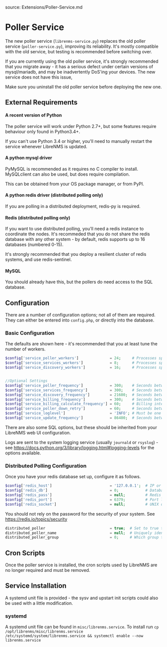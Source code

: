 source: Extensions/Poller-Service.md
# Poller Service

The new poller service (`librenms-service.py`) replaces the old poller service (`poller-service.py`), improving its reliability. It's mostly compatible with the old service, but testing is recommended before switching over.

If you are currently using the old poller service, it's strongly recommended that you migrate away - it has a serious defect under certain versions of mysql/mariadb, and may be inadvertently DoS'ing your devices. The new service does not have this issue,

Make sure you uninstall the old poller service before deploying the new one.

## External Requirements
#### A recent version of Python
The poller service will work under Python 2.7+, but some features require behaviour only found in Python3.4+.

If you can't use Python 3.4 or higher, you'll need to manually restart the service whenever LibreNMS is updated.

#### A python mysql driver
PyMySQL is recommended as it requires no C compiler to install. MySQLclient can also be used, but does require compilation.

This can be obtained from your OS package manager, or from PyPI.

#### A python redis driver (distributed polling only)
If you are polling in a distributed deployment, redis-py is required.

#### Redis (distributed polling only)
If you want to use distributed polling, you'll need a redis instance to coordinate the nodes. It's recommeded that you do not share the redis database with any other system - by default, redis supports up to 16 databases (numbered 0-15).

It's strongly recommended that you deploy a resilient cluster of redis systems, and use redis-sentinel.

#### MySQL
You should already have this, but the pollers do need access to the SQL database.

## Configuration

There are a number of configuration options; not all of them are required. They can either be entered into `config.php`, or directly into the database.

### Basic Configuration

The defaults are shown here - it's recommended that you at least tune the number of workers.

```php
$config['service_poller_workers']              = 24;     # Processes spawned for polling
$config['service_services_workers']            = 8;      # Processes spawned for service polling
$config['service_discovery_workers']           = 16;     # Processes spawned for discovery


//Optional Settings
$config['service_poller_frequency']            = 300;    # Seconds between polling attempts       
$config['service_services_frequency']          = 300;    # Seconds between service polling attempts
$config['service_discovery_frequency']         = 21600;  # Seconds between discovery runs 
$config['service_billing_frequency']           = 300;    # Seconds between billing calculations
$config['service_billing_calculate_frequency'] = 60;     # Billing interval 
$config['service_poller_down_retry']           = 60;     # Seconds between failed polling attempts
$config['service_loglevel']                    = 'INFO'; # Must be one of 'DEBUG', 'INFO', 'WARNING', 'ERROR', 'CRITICAL'
$config['service_update_frequency']            = 86400;  # Seconds between LibreNMS update checks 
```

There are also some SQL options, but these should be inherited from your LibreNMS web UI configuration.

Logs are sent to the system logging service (usually `journald` or `rsyslog`) - see https://docs.python.org/3/library/logging.html#logging-levels for the options available.

### Distributed Polling Configuration

Once you have your redis database set up, configure it as follows.

```php
$config['redis_host']                          = '127.0.0.1';  # IP or hostname of your redis (or redis sentinel) instance 
$config['redis_db']                            = 0;            # Database number (see requirements)
$config['redis_pass']                          = null;         # Redis auth password
$config['redis_port']                          = 6379;         # Port listening
$config['redis_socket']                        = null;         # UNIX domain socket path (conflicts with host and port options)
```

You should not rely on the password for the security of your system. See https://redis.io/topics/security

```php
distributed_poller                             = true;  # Set to true to enable distributed polling
distributed_poller_name                        = null;  # Uniquely identifies the poller instance
distributed_poller_group                       = 0;     # Which group to poll
```

## Cron Scripts
Once the poller service is installed, the cron scripts used by LibreNMS are no longer required and must be removed.

## Service Installation
A systemd unit file is provided - the sysv and upstart init scripts could also be used with a little modification.

### systemd
A systemd unit file can be found in `misc/librenms.service`. To install run `cp /opt/librenms/misc/librenms.service /etc/systemd/system/librenms.service && systemctl enable --now librenms.service`
